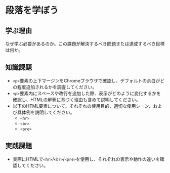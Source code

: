# 段落を学ぼう

## 学ぶ理由

なぜ学ぶ必要があるのか。この課題が解決するべき問題または達成するべき目標は何か。

## 知識課題

- `<p>`要素の上下マージンをChromeブラウザで確認し、デフォルトの余白がどの程度追加されるかを調査してください。
- `<p>`要素内にスペースや改行を追加した際、表示がどのように変化するかを確認し、HTMLの解釈に基づく理由も含めて説明してください。
- 以下のHTML要素について、それぞれの使用目的、適切な使用シーン、および具体例を説明してください。
  - `<hr>`
  - `<br>`
  - `<pre>`

## 実践課題

- 実際にHTMLで`<hr>`/`<br>`/`<pre>`を使用し、それぞれの表示や動作の違いを確認してください。

